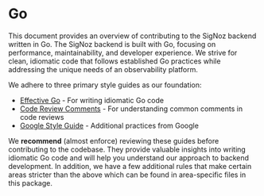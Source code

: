 # Go

This document provides an overview of contributing to the SigNoz backend written in Go. The SigNoz backend is built with Go, focusing on performance, maintainability, and developer experience. We strive for clean, idiomatic code that follows established Go practices while addressing the unique needs of an observability platform.

We adhere to three primary style guides as our foundation:

- [Effective Go](https://go.dev/doc/effective_go) - For writing idiomatic Go code
- [Code Review Comments](https://go.dev/wiki/CodeReviewComments) - For understanding common comments in code reviews
- [Google Style Guide](https://google.github.io/styleguide/go/) - Additional practices from Google

We **recommend** (almost enforce) reviewing these guides before contributing to the codebase. They provide valuable insights into writing idiomatic Go code and will help you understand our approach to backend development. In addition, we have a few additional rules that make certain areas stricter than the above which can be found in area-specific files in this package.
